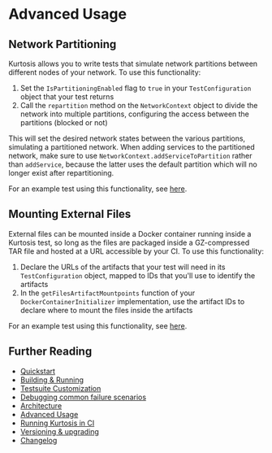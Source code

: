 Advanced Usage
==============

Network Partitioning
--------------------
Kurtosis allows you to write tests that simulate network partitions between different nodes of your network. To use this functionality:

1. Set the `IsPartitioningEnabled` flag to `true` in your `TestConfiguration` object that your test returns
1. Call the `repartition` method on the `NetworkContext` object to divide the network into multiple partitions, configuring the access between the partitions (blocked or not)

This will set the desired network states between the various partitions, simulating a partitioned network. When adding services to the partitioned network, make sure to use `NetworkContext.addServiceToPartition` rather than `addService`, because the latter uses the default partition which will no longer exist after repartitioning.

For an example test using this functionality, see [here](https://github.com/kurtosis-tech/kurtosis-libs/blob/master/golang/testsuite/testsuite_impl/network_partition_test/network_partition_test_.go).

Mounting External Files
-----------------------
External files can be mounted inside a Docker container running inside a Kurtosis test, so long as the files are packaged inside a GZ-compressed TAR file and hosted at a URL accessible by your CI. To use this functionality:

1. Declare the URLs of the artifacts that your test will need in its `TestConfiguration` object, mapped to IDs that you'll use to identify the artifacts
1. In the `getFilesArtifactMountpoints` function of your `DockerContainerInitializer` implementation, use the artifact IDs to declare where to mount the files inside the artifacts

For an example test using this functionality, see [here](https://github.com/kurtosis-tech/kurtosis-libs/blob/master/golang/testsuite/testsuite_impl/files_artifact_mounting_test/files_artifact_mounting_test_.go).

Further Reading
---------------
* [Quickstart](https://github.com/kurtosis-tech/kurtosis-libs/tree/master#testsuite-quickstart)
* [Building & Running](./building-and-running.md)
* [Testsuite Customization](./testsuite-customization.md)
* [Debugging common failure scenarios](./debugging-failed-tests.md)
* [Architecture](./architecture.md)
* [Advanced Usage](./advanced-usage.md)
* [Running Kurtosis in CI](./running-in-ci.md)
* [Versioning & upgrading](./versioning-and-upgrading.md)
* [Changelog](./changelog.md) 
